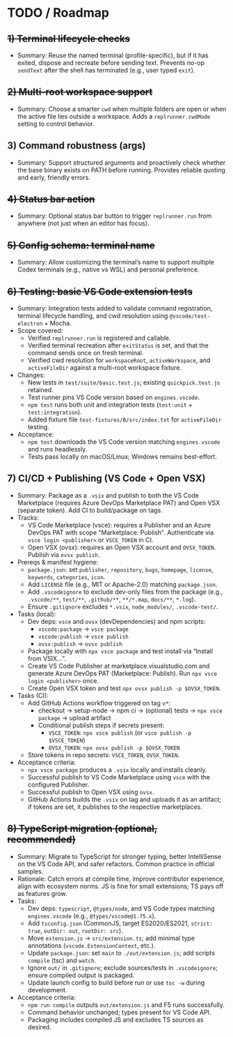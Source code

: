 # TODO / Roadmap

## ~~1) Terminal lifecycle checks~~

- Summary: Reuse the named terminal (profile-specific), but if it has exited, dispose and recreate before sending text. Prevents no-op `sendText` after the shell has terminated (e.g., user typed `exit`).

## ~~2) Multi-root workspace support~~

- Summary: Choose a smarter `cwd` when multiple folders are open or when the active file lies outside a workspace. Adds a `replrunner.cwdMode` setting to control behavior.

## 3) Command robustness (args)

- Summary: Support structured arguments and proactively check whether the base binary exists on PATH before running. Provides reliable quoting and early, friendly errors.

## ~~4) Status bar action~~

- Summary: Optional status bar button to trigger `replrunner.run` from anywhere (not just when an editor has focus).

## ~~5) Config schema: terminal name~~

- Summary: Allow customizing the terminal’s name to support multiple Codex terminals (e.g., native vs WSL) and personal preference.

## ~~6) Testing: basic VS Code extension tests~~

- Summary: Integration tests added to validate command registration, terminal lifecycle handling, and cwd resolution using `@vscode/test-electron` + Mocha.
- Scope covered:
  - Verified `replrunner.run` is registered and callable.
  - Verified terminal recreation after `exitStatus` is set, and that the command sends once on fresh terminal.
  - Verified cwd resolution for `workspaceRoot`, `activeWorkspace`, and `activeFileDir` against a multi-root workspace fixture.
- Changes:
  - New tests in `test/suite/basic.test.js`; existing `quickpick.test.js` retained.
  - Test runner pins VS Code version based on `engines.vscode`.
  - `npm test` runs both unit and integration tests (`test:unit` + `test:integration`).
  - Added fixture file `test-fixtures/B/src/index.txt` for `activeFileDir` testing.
- Acceptance:
  - `npm test` downloads the VS Code version matching `engines.vscode` and runs headlessly.
  - Tests pass locally on macOS/Linux; Windows remains best-effort.

## 7) CI/CD + Publishing (VS Code + Open VSX)

- Summary: Package as a `.vsix` and publish to both the VS Code Marketplace (requires Azure DevOps Marketplace PAT) and Open VSX (separate token). Add CI to build/package on tags.
- Tracks:
  - VS Code Marketplace (vsce): requires a Publisher and an Azure DevOps PAT with scope "Marketplace: Publish". Authenticate via `vsce login <publisher>` or `VSCE_TOKEN` in CI.
  - Open VSX (ovsx): requires an Open VSX account and `OVSX_TOKEN`. Publish via `ovsx publish`.
- Prereqs & manifest hygiene:
  - `package.json`: set `publisher`, `repository`, `bugs`, `homepage`, `license`, `keywords`, `categories`, `icon`.
  - Add `LICENSE` file (e.g., MIT or Apache-2.0) matching `package.json`.
  - Add `.vscodeignore` to exclude dev-only files from the package (e.g., `.vscode/**`, `test/**`, `.github/**`, `**/*.map`, `docs/**`, `*.log`).
  - Ensure `.gitignore` excludes `*.vsix`, `node_modules/`, `.vscode-test/`.
- Tasks (local):
  - Dev deps: `vsce` and `ovsx` (devDependencies) and npm scripts:
    - `vscode:package` → `vsce package`
    - `vscode:publish` → `vsce publish`
    - `ovsx:publish` → `ovsx publish`
  - Package locally with `npx vsce package` and test install via “Install from VSIX…”.
  - Create VS Code Publisher at marketplace.visualstudio.com and generate Azure DevOps PAT (Marketplace: Publish). Run `npx vsce login <publisher>` once.
  - Create Open VSX token and test `npx ovsx publish -p $OVSX_TOKEN`.
- Tasks (CI):
  - Add GitHub Actions workflow triggered on tag `v*`:
    - checkout → setup-node → npm ci → (optional) tests → `npx vsce package` → upload artifact
    - Conditional publish steps if secrets present:
      - `VSCE_TOKEN`: `npx vsce publish` (or `vsce publish -p $VSCE_TOKEN`)
      - `OVSX_TOKEN`: `npx ovsx publish -p $OVSX_TOKEN`
  - Store tokens in repo secrets: `VSCE_TOKEN`, `OVSX_TOKEN`.
- Acceptance criteria:
  - `npx vsce package` produces a `.vsix` locally and installs cleanly.
  - Successful publish to VS Code Marketplace using `vsce` with the configured Publisher.
  - Successful publish to Open VSX using `ovsx`.
  - GitHub Actions builds the `.vsix` on tag and uploads it as an artifact; if tokens are set, it publishes to the respective marketplaces.

## ~~8) TypeScript migration (optional, recommended)~~

- Summary: Migrate to TypeScript for stronger typing, better IntelliSense on the VS Code API, and safer refactors. Common practice in official samples.
- Rationale: Catch errors at compile time, improve contributor experience, align with ecosystem norms. JS is fine for small extensions; TS pays off as features grow.
- Tasks:
  - Dev deps: `typescript`, `@types/node`, and VS Code types matching `engines.vscode` (e.g., `@types/vscode@1.75.x`).
  - Add `tsconfig.json` (CommonJS, target ES2020/ES2021, `strict: true`, `outDir: out`, `rootDir: src`).
  - Move `extension.js` → `src/extension.ts`; add minimal type annotations (`vscode.ExtensionContext`, etc.).
  - Update `package.json`: set `main` to `./out/extension.js`; add scripts `compile` (tsc) and `watch`.
  - Ignore `out/` in `.gitignore`; exclude sources/tests in `.vscodeignore`; ensure compiled output is packaged.
  - Update launch config to build before run or use `tsc -w` during development.
- Acceptance criteria:
  - `npm run compile` outputs `out/extension.js` and F5 runs successfully.
  - Command behavior unchanged; types present for VS Code API.
  - Packaging includes compiled JS and excludes TS sources as desired.
